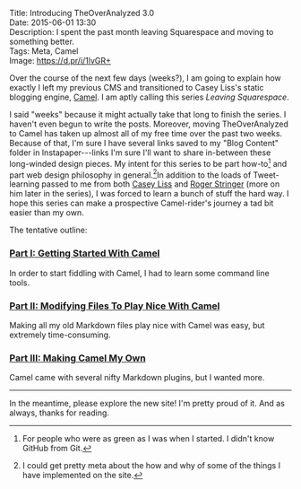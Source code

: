 Title: Introducing TheOverAnalyzed 3.0  
Date: 2015-06-01 13:30  
Description: I spent the past month leaving Squarespace and moving to something better.  
Tags: Meta, Camel  
Image: https://d.pr/i/1lvGR+  

Over the course of the next few days (weeks?), I am going to explain how exactly I left my previous CMS and transitioned to Casey Liss's static blogging engine, [Camel][1]. I am aptly calling this series *Leaving Squarespace*.

I said "weeks" because it might actually take that long to finish the series. I haven't even begun to write the posts. Moreover, moving TheOverAnalyzed to Camel has taken up almost all of my free time over the past two weeks. Because of that, I'm sure I have several links saved to my "Blog Content" folder in Instapaper---links I'm sure I'll want to share in-between these long-winded design pieces. My intent for this series to be part how-to[^1] and part web design philosophy in general.[^2]In addition to the loads of Tweet-learning passed to me from both [Casey Liss][2] and [Roger Stringer][3] (more on him later in the series), I was forced to learn a bunch of stuff the hard way. I hope this series can make a prospective Camel-rider's journey a tad bit easier than my own.

The tentative outline:

### [Part I: Getting Started With Camel][4]

In order to start fiddling with Camel, I had to learn some command line tools.

### [Part II: Modifying Files To Play Nice With Camel][5]

Making all my old Markdown files play nice with Camel was easy, but extremely time-consuming.

### [Part III: Making Camel My Own][6]

Camel came with several nifty Markdown plugins, but I wanted more. 

***

In the meantime, please explore the new site! I'm pretty proud of it. And as always, thanks for reading.

[^1]:  For people who were as green as I was when I started. I didn't know GitHub from Git.
[^2]: I could get pretty meta about the how and why of some of the things I have implemented on the site. 

[1]: https://github.com/cliss/camel "GitHub page for Camel"
[2]: https://twitter.com/caseyliss/status/603267259855982592 "Casey helping me"
[3]: https://twitter.com/freekrai/status/600328265576763392 "Roger Stringer helping me"
[4]: /2015/6/17/leaving-squarespace-part-I-getting-started-with-camel "Part I of my series 'Leaving Squarespace'"
[5]: /2015/6/26/leaving-squarespace-part-ii-modifying-files-to-play-nice-with-camel "Part II of my series 'Leaving Squarespace'"
[6]: /2015/7/6/leaving-squarespace-part-iii-making-camel-my-own "Part III of my series 'Leaving Squarespace'"